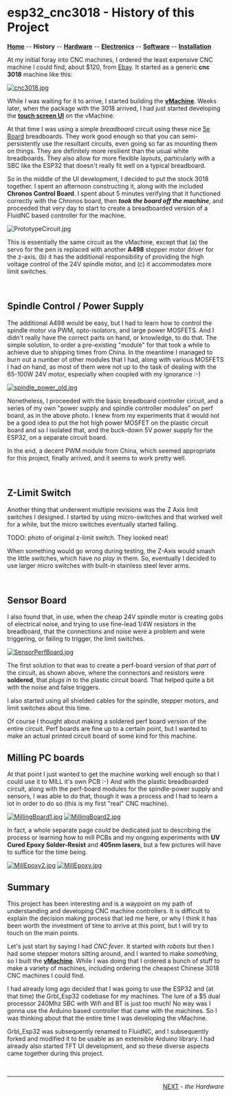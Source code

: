 # esp32_cnc3018 - History of this Project

**[Home](readme.md)** --
**History** --
**[Hardware](hardware.md)** --
**[Electronics](electronics.md)** --
**[Software](software.md)** --
**[Installation](installation.md)**


At my initial foray into CNC machines, I ordered the least expensive
CNC machine I could find, about $120, from [Ebay](https://www.ebay.com/itm/392298131168).
It started as a generic **cnc 3018** machine like this:

[![cnc3018.jpg](images/cnc3018.jpg)](images/cnc3018_large.jpg)

While I was waiting for it to arrive, I started building the
[**vMachine**](https://github.com/phorton1/Arduino-_vMachine).
Weeks later, when the package with the 3018 arrived, I had just started developing the
[**touch screen UI**](https://github.com/phorton1/Arduino-libraries-FluidNC_UI)
on the vMachine.

At that time I was using a simple *breadboard* circuit
using these nice [5e Board](https://www.5eboard.com/product-category/5e-circuit-boards/)
breadboards.  They work good enough so that you can semi-persistently use
the resultant circuits, even going so far as mounting them on things.
They are definitely more resilient than the usual white breadboards.
They also allow for more flexible layouts, particularly with a SBC like
the ESP32 that doesn't really fit well on a typical breadboard.

So in the middle of the UI development, I decided to put the stock 3018 together.
I spent an afternoon constructing it, along with the included **Chronos
Control Board**.   I spent about 5 minutes verifying that it functioned
correctly with the Chronos board, then ***took the board off the machine***,
and proceeded that very day to start to create a breadboarded version of
a FluidNC based controller for the machine.

![PrototypeCircuit.jpg](images/PrototypeCircuit.jpg)

This is essentially the same circuit as the vMachine, except that (a)
the servo for the pen is replaced with another **A498** stepper
motor driver for the z-axis, (b) it has the additional responsibility
of providing the high voltage control of the 24V spindle motor, and
(c) it accommodates more limit switches.

<br>

## Spindle Control / Power Supply

The additional A498 would be easy, but I had to learn how to control
the spindle motor via PWM, opto-isolators, and large power MOSFETS.
And I didn't really have the correct parts on hand, or knowledge,
to do that.  The simple solution, to order a pre-existing "module"
for that took a while to achieve due to shipping times from China.
In the meantime I managed to burn out a number of other modules that
I had, along with various MOSFETS I had on hand, as most of them
were not up to the task of dealing with the 65-100W 24V motor, especially
when coupled with my ignorance :-)

[![spindle_power_old.jpg](images/spindle_power_old.jpg)](images/spindle_power_old_large.jpg)

Nonetheless, I proceeded with the basic breadboard controller
circuit, and a series of my own "power supply and spindle
controller modules" on perf board, as in the above photo.
I knew from my experiments that it would not be a good idea to
put the hot high power MOSFET on the plastic circuit board
and so I isolated that, and the buck-down 5V power supply
for the ESP32, on a separate circuit board.

In the end, a decent PWM module from China, which seemed
appropriate for this project, finally arrived, and it seems
to work pretty well.

<br>

## Z-Limit Switch

Another thing that underwent multiple revisions was the
Z Axis limit switches I designed.   I started by using
micro-switches and that worked well for a while, but
the micro switches eventually started failing.

TODO: photo of original z-limit switch.  They looked neat!

When something would go wrong during testing, the
Z-Axis would smash the little switches, which have
no *play* in them.  So, eventually I decided to use
larger micro switches with built-in stainless steel
lever arms.


<br>

## Sensor Board

I also found that, in use, when the cheap 24V spindle motor is creating
gobs of electrical noise, and trying to use fine-lead 1/4W resistors
in the breadboard, that the connections and noise were a problem and
were triggering, or failing to trigger, the limit switches.

[![SensorPerfBoard.jpg](images/SensorPerfBoard.jpg)](images/SensorPerfBoard_large.jpg)

The first solution to that was to create a perf-board version of
that *part* of the circuit, as shown above, where the connectors and resistors
were **soldered**, that *plugs in* to the plastic circuit board.
That helped quite a bit with the noise and false triggers.

I also started using all shielded cables for the spindle, stepper motors,
and limit switches about this time.

Of course I thought about making a soldered perf board version of the entire
circuit.  Perf boards are fine up to a certain point, but I wanted to make
an actual printed circuit board of some kind for this machine.


## Milling PC boards

At that point I just wanted to get the machine working well enough so that
I could use it to MILL it's own PCB :-)  And with the plastic breadboarded
circuit, along with the perf-board modules for the spindle-power supply and
sensors, I was able to do that, though it was a process and I had to learn
a lot in order to do so (this is my first "real" CNC machine).

[![MillingBoard1.jpg](images/MillingBoard1.jpg)](images/MillingBoard1_large.jpg)
[![MillingBoard2.jpg](images/MillingBoard2.jpg)](images/MillingBoard2_large.jpg)

In fact, a whole separate page *could* be dedicated just to describing
the process or learning how to mill PCBs and my ongoing experiments
with **UV Cured Epoxy Solder-Resist** and **405nm lasers**, but a few
pictures will have to suffice for the time being.

[![MillEpoxy2.jpg](images/MillEpoxy2.jpg)](images/MillEpoxy2_large.jpg)
[![MillEpoxy.jpg](images/MillEpoxy.jpg)](images/MillEpoxy_large.jpg)


## Summary

This project has been interesting and is a waypoint on my path of understanding
and developing CNC machine controllers.  It is difficult to explain the decision
making process that led me here, or why I think it has been worth the investment
of time to arrive at this point, but I will try to touch on the main points.

Let's just start by saying I had *CNC fever*.  It started with *robots* but then
I had some stepper motors sitting around, and I wanted to make *something*, so
I built the [**vMachine**](https://github.com/phorton1/Arduino-_vMachine).
While I was doing that I ordered a bunch of stuff to
make a variety of machines, including ordering the cheapest Chinese 3018 CNC
machines I could find.

I had already long ago decided that I was going to use the ESP32 and (at that
time) the Grbl_Esp32 codebase for my machines.   The lure of a $5 dual processor
240Mhz SBC with Wifi and BT is just too much!   No way was I gonna use the Arduino
based controller that came with the machines.  So I was thinking about that the
entire time I was developing the vMachine.

Grbl_Esp32 was subsequently renamed to FluidNC, and I subsequently forked and
modified it to be usable as an extensible Arduino library. I had already also
started TFT UI development, and so these diverse aspects came together during
this project.



<br>
<hr>
<div style="text-align: right">
<a href='hardware.md'>NEXT</a><i> - the Hardware</i>
</div>
